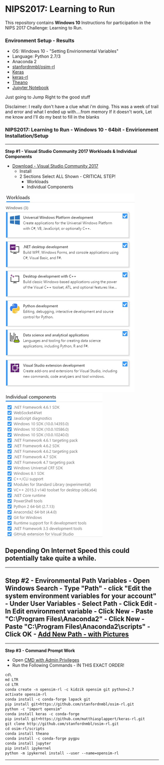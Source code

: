 # NIPS2017: Learning to Run

This repository contains **Windows 10** Instructions for participation in the NIPS 2017 Challenge: Learning to Run.

### Environment Setup - Results
- OS: Windows 10 - "Setting Envirionmental Variables"
- Language: Python 2.7/3
- Anaconda 2
- [stanfordnmbl/osim-rl](https://github.com/stanfordnmbl/osim-rl)
- [Keras](https://keras.io/)
- [keras-rl](https://github.com/matthiasplappert/keras-rl)
- [Theano](http://deeplearning.net/software/theano/)
- [Jupyter Notebook](http://jupyter.org/)


Just going to Jump Right to the good stuff

Disclaimer: I really don't have a clue what i'm doing. This was a week of trail and error and what I ended up with....from memory
If it doesn't work, Let me know and I'll do my best to fill in the blanks

### NIPS2017: Learning to Run -  Windows 10 - 64bit - Envirionment Installation/Setup


---
**Step #1 - Visual Studio Community 2017 Workloads & Individual Components**
- [Download - Visual Studio Community 2017](https://www.visualstudio.com/thank-you-downloading-visual-studio/?sku=Community&rel=15)
    - Install
    - 2 Sections Select ALL Shown - CRITICAL STEP!
        - Workloads
        - Individual Components

![Workloads](https://github.com/Arrlin/NIPS-2017/blob/master/Environment-Setup/Workloads.jpg)
![Individual Components](https://github.com/Arrlin/NIPS-2017/blob/master/Environment-Setup/Individual_Components.jpg)

Depending On Internet Speed this could potentially take quite a while.
---


---
**Step #2 - Environmental Path Variables**
    - Open Windows Search
    - Type "Path"
    - click "Edit the system environment variables for your account"
    - Under User Variables - Select Path - Click Edit
    - In Edit environment variable - Click New
    - Paste "C:\Program Files\Anaconda2" - Click New
    - Paste "C:\Program Files\Anaconda2\scripts" - Click OK
    - [Add New Path - with Pictures](https://betanews.com/2015/11/23/windows-10-finally-adds-a-new-path-editor/)
---


---
**Step #3 - Command Prompt Work**
- Open [CMD with Admin Privileges](https://www.howtogeek.com/194041/how-to-open-the-command-prompt-as-administrator-in-windows-8.1/)
- Run the Following Commands - IN THIS EXACT ORDER!
```
cd\
md LTR
cd LTR
conda create -n opensim-rl -c kidzik opensim git python=2.7
activate opensim-rl
conda install -c conda-forge lapack git
pip install git+https://github.com/stanfordnmbl/osim-rl.git
python -c "import opensim"
conda install keras -c conda-forge
pip install git+https://github.com/matthiasplappert/keras-rl.git
git clone http://github.com/stanfordnmbl/osim-rl.git
cd osim-rl/scripts
conda install theano
conda install -c conda-forge pygpu
conda install jupyter
pip install ipykernel
python -m ipykernel install --user --name=opensim-rl
```
---
